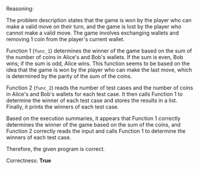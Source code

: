 Reasoning:

The problem description states that the game is won by the player who can make a valid move on their turn, and the game is lost by the player who cannot make a valid move. The game involves exchanging wallets and removing 1 coin from the player's current wallet.

Function 1 (`func_1`) determines the winner of the game based on the sum of the number of coins in Alice's and Bob's wallets. If the sum is even, Bob wins; if the sum is odd, Alice wins. This function seems to be based on the idea that the game is won by the player who can make the last move, which is determined by the parity of the sum of the coins.

Function 2 (`func_2`) reads the number of test cases and the number of coins in Alice's and Bob's wallets for each test case. It then calls Function 1 to determine the winner of each test case and stores the results in a list. Finally, it prints the winners of each test case.

Based on the execution summaries, it appears that Function 1 correctly determines the winner of the game based on the sum of the coins, and Function 2 correctly reads the input and calls Function 1 to determine the winners of each test case.

Therefore, the given program is correct.

Correctness: **True**
